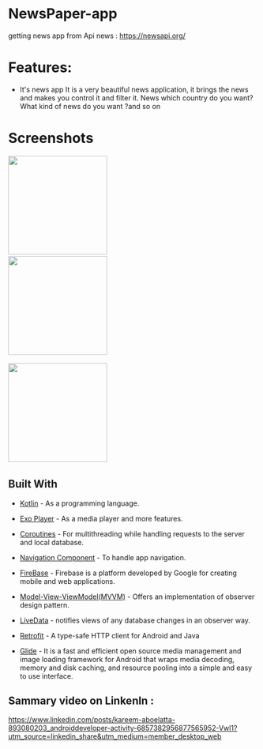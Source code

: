 # NewsPaper-app
getting news app from Api news : https://newsapi.org/ 

# Features:
- It's news app  It is a very beautiful news application, it brings the news and makes you control it and filter it. News which country do you want? What kind of news do you want ?and so on


# Screenshots

  <img src="https://user-images.githubusercontent.com/62241386/168704072-a299ddf5-921f-48c8-8dff-184c5846315d.gif" width="200">&nbsp;
  </br>
  <img src="https://user-images.githubusercontent.com/62241386/168704151-0110f25f-0827-4b64-bd47-316f7479f80f.gif" width="200">&nbsp;
  </br>
    
  <img src="https://user-images.githubusercontent.com/62241386/168704130-7e0724d8-45d3-49c3-8291-678dc42c3982.gif" width="200">&nbsp;
  







	
## Built With

* [Kotlin](https://kotlinlang.org) - As a programming language.
* [Exo Player](https://github.com/google/ExoPlayer) - As a media player and more features.
* [Coroutines](https://developer.android.com/kotlin/coroutines) - For multithreading while handling requests to the server and local database.
* [Navigation Component](https://developer.android.com/guide/navigation/navigation-getting-started) - To handle app navigation.

* [FireBase](https://firebase.google.com/) - Firebase is a platform developed by Google for creating mobile and web applications.
* [Model-View-ViewModel(MVVM)](https://developer.android.com/topic/architecture) - Offers an implementation of observer design pattern.
* [LiveData](https://developer.android.com/topic/libraries/architecture/livedata) - notifies views of any database changes in an observer way.
* [Retrofit](https://square.github.io/retrofit/) - A type-safe HTTP client for Android and Java
* [Glide](https://github.com/bumptech/glide) - It is a fast and efficient open source media management and image loading framework for Android that wraps media decoding, memory and disk caching, and resource pooling into a simple and easy to use interface.


## Sammary video on LinkenIn :
https://www.linkedin.com/posts/kareem-aboelatta-893080203_androiddeveloper-activity-6857382956877565952-Vwl1?utm_source=linkedin_share&utm_medium=member_desktop_web
